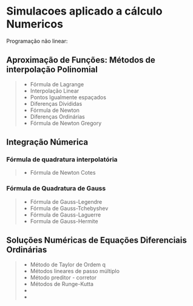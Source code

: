 # Simulacoes aplicado a cálculo Numericos

Programação não linear:

## Aproximação de Funções: Métodos de interpolação Polinomial
 
>* Fórmula de Lagrange
>* Interpolação Linear
>* Pontos Igualmente espaçados
>* Diferenças Divididas
>* Fórmula de Newton
>* Diferenças Ordinárias
>* Fórmula de Newton Gregory

## Integração Númerica

### Fórmula de quadratura interpolatória
 >* Fórmula de Newton Cotes

### Fórmula de Quadratura de Gauss
 >* Fórmula de Gauss-Legendre
 >* Fórmula de Gauss-Tchebyshev
 >* Fórmula de Gauss-Laguerre
 >* Formula de Gauss-Hermite

## Soluções Numéricas de Equações Diferenciais Ordinárias

>* Método de Taylor de Ordem q
>* Métodos lineares de passo múltiplo
>* Método preditor - corretor
>* Métodos de Runge-Kutta
>*
>*
